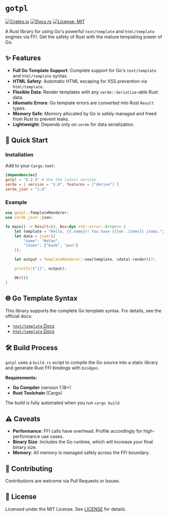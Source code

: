 # `gotpl`

[![Crates.io](https://img.shields.io/crates/v/gotpl.svg)](https://crates.io/crates/gotpl)
[![Docs.rs](https://docs.rs/gotpl/badge.svg)](https://docs.rs/gotpl)
[![License: MIT](https://img.shields.io/badge/License-MIT-yellow.svg)](LICENSE)

A Rust library for using Go's powerful `text/template` and `html/template` engines via FFI. Get the safety of Rust with the mature templating power of Go.

## ✨ Features

*   **Full Go Template Support**: Complete support for Go's `text/template` and `html/template` syntax.
*   **HTML Safety**: Automatic HTML escaping for XSS prevention via `html/template`.
*   **Flexible Data**: Render templates with any `serde::Serialize`-able Rust data.
*   **Idiomatic Errors**: Go template errors are converted into Rust `Result` types.
*   **Memory Safe**: Memory allocated by Go is safely managed and freed from Rust to prevent leaks.
*   **Lightweight**: Depends only on `serde` for data serialization.

## 🚀 Quick Start

### Installation

Add to your `Cargo.toml`:
```toml
[dependencies]
gotpl = "0.2.3" # Use the latest version
serde = { version = "1.0", features = ["derive"] }
serde_json = "1.0"
```

### Example
```rust
use gotpl::TemplateRenderer;
use serde_json::json;

fn main() -> Result<(), Box<dyn std::error::Error>> {
    let template = "Hello, {{.name}}! You have {{len .items}} items.";
    let data = json!({
        "name": "MoYan",
        "items": ["book", "pen"]
    });

    let output = TemplateRenderer::new(template, &data).render()?;

    println!("{}", output);

    Ok(())
}
```

## 🌐 Go Template Syntax

This library supports the complete Go template syntax. For details, see the official docs:

*   [`text/template` Docs](https://pkg.go.dev/text/template)
*   [`html/template` Docs](https://pkg.go.dev/html/template)

## 🛠️ Build Process

`gotpl` uses a `build.rs` script to compile the Go source into a static library and generate Rust FFI bindings with `bindgen`.

**Requirements:**
*   **Go Compiler** (version 1.18+)
*   **Rust Toolchain** (Cargo)

The build is fully automated when you run `cargo build`.

## ⚠️ Caveats

*   **Performance**: FFI calls have overhead. Profile accordingly for high-performance use cases.
*   **Binary Size**: Includes the Go runtime, which will increase your final binary size.
*   **Memory**: All memory is managed safely across the FFI boundary.

## 🤝 Contributing

Contributions are welcome via Pull Requests or Issues.

## 📜 License

Licensed under the MIT License. See [LICENSE](LICENSE) for details.